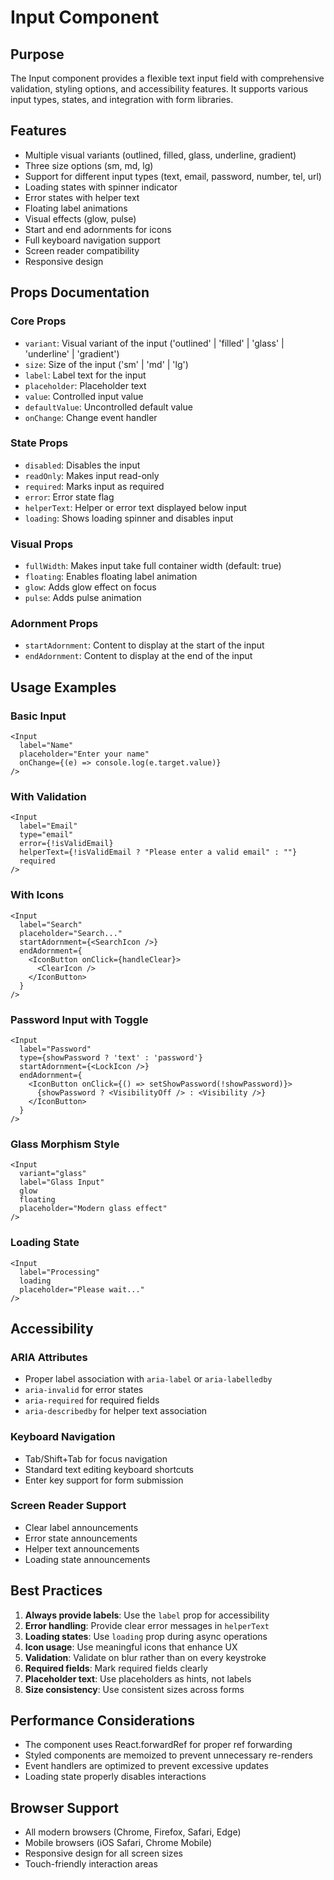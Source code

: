 # Input Component

## Purpose
The Input component provides a flexible text input field with comprehensive validation, styling options, and accessibility features. It supports various input types, states, and integration with form libraries.

## Features
- Multiple visual variants (outlined, filled, glass, underline, gradient)
- Three size options (sm, md, lg)
- Support for different input types (text, email, password, number, tel, url)
- Loading states with spinner indicator
- Error states with helper text
- Floating label animations
- Visual effects (glow, pulse)
- Start and end adornments for icons
- Full keyboard navigation support
- Screen reader compatibility
- Responsive design

## Props Documentation

### Core Props
- `variant`: Visual variant of the input ('outlined' | 'filled' | 'glass' | 'underline' | 'gradient')
- `size`: Size of the input ('sm' | 'md' | 'lg')
- `label`: Label text for the input
- `placeholder`: Placeholder text
- `value`: Controlled input value
- `defaultValue`: Uncontrolled default value
- `onChange`: Change event handler

### State Props
- `disabled`: Disables the input
- `readOnly`: Makes input read-only
- `required`: Marks input as required
- `error`: Error state flag
- `helperText`: Helper or error text displayed below input
- `loading`: Shows loading spinner and disables input

### Visual Props
- `fullWidth`: Makes input take full container width (default: true)
- `floating`: Enables floating label animation
- `glow`: Adds glow effect on focus
- `pulse`: Adds pulse animation

### Adornment Props
- `startAdornment`: Content to display at the start of the input
- `endAdornment`: Content to display at the end of the input

## Usage Examples

### Basic Input
```tsx
<Input
  label="Name"
  placeholder="Enter your name"
  onChange={(e) => console.log(e.target.value)}
/>
```

### With Validation
```tsx
<Input
  label="Email"
  type="email"
  error={!isValidEmail}
  helperText={!isValidEmail ? "Please enter a valid email" : ""}
  required
/>
```

### With Icons
```tsx
<Input
  label="Search"
  placeholder="Search..."
  startAdornment={<SearchIcon />}
  endAdornment={
    <IconButton onClick={handleClear}>
      <ClearIcon />
    </IconButton>
  }
/>
```

### Password Input with Toggle
```tsx
<Input
  label="Password"
  type={showPassword ? 'text' : 'password'}
  startAdornment={<LockIcon />}
  endAdornment={
    <IconButton onClick={() => setShowPassword(!showPassword)}>
      {showPassword ? <VisibilityOff /> : <Visibility />}
    </IconButton>
  }
/>
```

### Glass Morphism Style
```tsx
<Input
  variant="glass"
  label="Glass Input"
  glow
  floating
  placeholder="Modern glass effect"
/>
```

### Loading State
```tsx
<Input
  label="Processing"
  loading
  placeholder="Please wait..."
/>
```

## Accessibility

### ARIA Attributes
- Proper label association with `aria-label` or `aria-labelledby`
- `aria-invalid` for error states
- `aria-required` for required fields
- `aria-describedby` for helper text association

### Keyboard Navigation
- Tab/Shift+Tab for focus navigation
- Standard text editing keyboard shortcuts
- Enter key support for form submission

### Screen Reader Support
- Clear label announcements
- Error state announcements
- Helper text announcements
- Loading state announcements

## Best Practices

1. **Always provide labels**: Use the `label` prop for accessibility
2. **Error handling**: Provide clear error messages in `helperText`
3. **Loading states**: Use `loading` prop during async operations
4. **Icon usage**: Use meaningful icons that enhance UX
5. **Validation**: Validate on blur rather than on every keystroke
6. **Required fields**: Mark required fields clearly
7. **Placeholder text**: Use placeholders as hints, not labels
8. **Size consistency**: Use consistent sizes across forms

## Performance Considerations

- The component uses React.forwardRef for proper ref forwarding
- Styled components are memoized to prevent unnecessary re-renders
- Event handlers are optimized to prevent excessive updates
- Loading state properly disables interactions

## Browser Support
- All modern browsers (Chrome, Firefox, Safari, Edge)
- Mobile browsers (iOS Safari, Chrome Mobile)
- Responsive design for all screen sizes
- Touch-friendly interaction areas